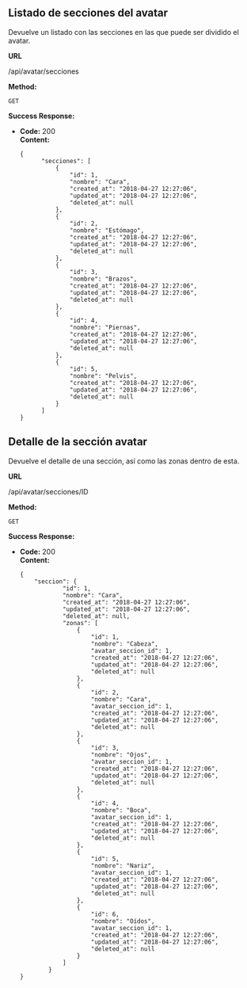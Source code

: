 
## Listado de secciones del avatar
Devuelve un listado con las secciones en las que puede ser dividido el avatar.

 **URL**

  /api/avatar/secciones

 **Method:**

  `GET`

**Success Response:**

* **Code:** 200 <br />
  **Content:**

      {
            "secciones": [
                {
                    "id": 1,
                    "nombre": "Cara",
                    "created_at": "2018-04-27 12:27:06",
                    "updated_at": "2018-04-27 12:27:06",
                    "deleted_at": null
                },
                {
                    "id": 2,
                    "nombre": "Estómago",
                    "created_at": "2018-04-27 12:27:06",
                    "updated_at": "2018-04-27 12:27:06",
                    "deleted_at": null
                },
                {
                    "id": 3,
                    "nombre": "Brazos",
                    "created_at": "2018-04-27 12:27:06",
                    "updated_at": "2018-04-27 12:27:06",
                    "deleted_at": null
                },
                {
                    "id": 4,
                    "nombre": "Piernas",
                    "created_at": "2018-04-27 12:27:06",
                    "updated_at": "2018-04-27 12:27:06",
                    "deleted_at": null
                },
                {
                    "id": 5,
                    "nombre": "Pelvis",
                    "created_at": "2018-04-27 12:27:06",
                    "updated_at": "2018-04-27 12:27:06",
                    "deleted_at": null
                }
            ]
      }


**Detalle de la sección avatar**
----
Devuelve el detalle de una sección, así como las zonas dentro de esta.

 **URL**

  /api/avatar/secciones/ID

 **Method:**

  `GET`

 **Success Response:**

  * **Code:** 200 <br />
    **Content:**

        {
        	"seccion": {
            		"id": 1,
            		"nombre": "Cara",
            		"created_at": "2018-04-27 12:27:06",
            		"updated_at": "2018-04-27 12:27:06",
            		"deleted_at": null,
            		"zonas": [
            			{
            				"id": 1,
            				"nombre": "Cabeza",
            				"avatar_seccion_id": 1,
            				"created_at": "2018-04-27 12:27:06",
            				"updated_at": "2018-04-27 12:27:06",
            				"deleted_at": null
            			},
            			{
            				"id": 2,
            				"nombre": "Cara",
            				"avatar_seccion_id": 1,
            				"created_at": "2018-04-27 12:27:06",
            				"updated_at": "2018-04-27 12:27:06",
            				"deleted_at": null
            			},
            			{
            				"id": 3,
            				"nombre": "Ojos",
            				"avatar_seccion_id": 1,
            				"created_at": "2018-04-27 12:27:06",
            				"updated_at": "2018-04-27 12:27:06",
            				"deleted_at": null
            			},
            			{
            				"id": 4,
            				"nombre": "Boca",
            				"avatar_seccion_id": 1,
            				"created_at": "2018-04-27 12:27:06",
            				"updated_at": "2018-04-27 12:27:06",
            				"deleted_at": null
            			},
            			{
            				"id": 5,
            				"nombre": "Nariz",
            				"avatar_seccion_id": 1,
            				"created_at": "2018-04-27 12:27:06",
            				"updated_at": "2018-04-27 12:27:06",
            				"deleted_at": null
            			},
            			{
            				"id": 6,
            				"nombre": "Oídos",
            				"avatar_seccion_id": 1,
            				"created_at": "2018-04-27 12:27:06",
            				"updated_at": "2018-04-27 12:27:06",
            				"deleted_at": null
            			}
            		]
            	}
        }
